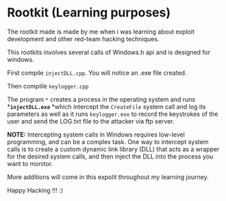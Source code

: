 # Rootkit (Learning purposes)

The rootkit made is made by me when i was learning about exploit development and other red-team hacking techniques.

This rootkits involves several calls of Windows.h api and is designed for windows.

First compile `injectDLL.cpp`. You will notice an .exe file created.

Then complile `keylogger.cpp`

The program `*` creates a process in the operating system and runs ***`injectDLL.exe`** *which intercept the `CreateFile` system call and log its parameters as well as it runs `keylogger.exe` to record the keystrokes of the user and send the LOG.txt file to the attacker via ftp server.

**NOTE:**   Intercepting system calls in Windows requires low-level programming, and can be a complex task. One way to intercept system calls is to create a custom dynamic link library (DLL) that acts as a wrapper for the desired system calls, and then inject the DLL into the process you want to monitor.

More additions will come in this expolit throughout my learning journey.

Happy Hacking !!! :)
